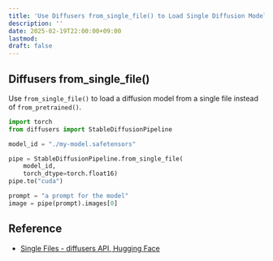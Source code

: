 ```yaml
---
title: 'Use Diffusers from_single_file() to Load Single Diffusion Model Files'
description: ''
date: 2025-02-19T22:00:00+09:00
lastmod: 
draft: false
---
```


## Diffusers from_single_file()

Use ``from_single_file()`` to load a diffusion model from a single file instead of ``from_pretrained()``.

```python
import torch
from diffusers import StableDiffusionPipeline

model_id = "./my-model.safetensors"

pipe = StableDiffusionPipeline.from_single_file(
    model_id,
    torch_dtype=torch.float16)
pipe.to("cuda")

prompt = "a prompt for the model"
image = pipe(prompt).images[0]
```

## Reference

- [Single Files - diffusers API, Hugging Face](https://huggingface.co/docs/diffusers/api/loaders/single_file)
